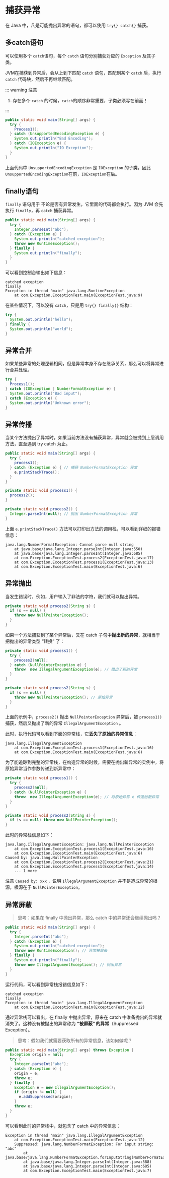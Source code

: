 # 捕获异常

在 Java 中，凡是可能抛出异常的语句，都可以使用 `try{} catch{}` 捕获。



## 多catch语句

可以使用多个 `catch`语句，每个 `catch` 语句分别捕获对应的 `Exception` 及其子类。

JVM在捕获到异常后，会从上到下匹配 `catch` 语句，匹配到某个 `catch` 后，执行 `catch` 代码块，然后不再继续匹配。

::: warning 注意

1. 存在多个 `catch` 的时候，`catch`的顺序非常重要，子类必须写在前面！

:::

```java {4,6}
public static void main(String[] args) {
  try {
    Process1();
  } catch (UnsupportedEncodingException e) {
    System.out.println("Bad Encoding");
  } catch (IOException e) {
    System.out.println("IO Exception");
  }
}
```

上面代码中 `UnsupportedEncodingException` 是 `IOException` 的子类，因此 `UnsupportedEncodingException`在前，`IOException`在后。



## finally语句

`finally` 语句用于 不论是否有异常发生，它里面的代码都会执行。因为 JVM 会先执行 `finally`，再 `catch` 捕获异常。

```java {8-10}
public static void main(String[] args) {
  try {
    Integer.parseInt("abc");
  } catch (Exception e) {
    System.out.println("catched exception");
    throw new RuntimeException();
  } finally {
    System.out.println("finally");
  }
}
```

可以看到控制台输出如下信息：

```shell
catched exception
finally
Exception in thread "main" java.lang.RuntimeException
	at com.Exception.ExceptionTest.main(ExceptionTest.java:9)
```

在某些情况下，可以没有 `catch`，只是用 `try{} finally{}` 结构：

```java
try {
  System.out.println("hello");
} finally {
  System.out.println("world");
}
```



## 异常合并

如果某些异常的处理逻辑相同，但是异常本身不存在继承关系，那么可以将异常进行合并处理。

```java {3}
try {
  Process1();
} catch (IOException | NumberFormatException e) {
  System.out.println("Bad input");
} catch (Exception e) {
  System.out.println("Unknown error");
}
```



## 异常传播

当某个方法抛出了异常时，如果当前方法没有捕获异常，异常就会被抛到上层调用方法，直至遇到 try catch 为止。

```java {4,14}
public static void main(String[] args) {
  try {
    process1();
  } catch (Exception e) { // 捕获 NumberFormatException 异常
    e.printStackTrace();
  }
}

private static void process1() {
  process2();
}

private static void process2() {
  Integer.parseInt(null); // 抛出 NumberFormatException 异常
}
```

上面 `e.printStackTrace()` 方法可以打印出方法的调用栈，可以看到详细的报错信息：

```
java.lang.NumberFormatException: Cannot parse null string
	at java.base/java.lang.Integer.parseInt(Integer.java:550)
	at java.base/java.lang.Integer.parseInt(Integer.java:685)
	at com.Exception.ExceptionTest.process2(ExceptionTest.java:17)
	at com.Exception.ExceptionTest.process1(ExceptionTest.java:13)
	at com.Exception.ExceptionTest.main(ExceptionTest.java:6)
```



## 异常抛出

当发生错误时，例如，用户输入了非法的字符，我们就可以抛出异常。

```java {3}
private static void process2(String s) {
  if (s == null) {
    throw new NullPointerException();
  }
}
```



如果一个方法捕获到了某个异常后，又在 catch 子句中**抛出新的异常**，就相当于把抛出的异常类型 “转换” 了：

```java {5}
private static void process1() {
  try {
    process2(null);
  } catch (NullPointerException e) {
    throw  new IllegalArgumentException(e); // 抛出了新的异常
  }
}

private static void process2(String s) {
  if (s == null) {
    throw new NullPointerException(); // 原始异常
  }
}
```

上面的示例中，`process2()` 抛出 `NullPointerException` 异常后，被 `process1()` 捕获，然后又抛出了新的异常 `IllegalArgumentException` 。

此时，执行代码可以看到下面的异常栈，它**丢失了原始的异常信息**：

```
java.lang.IllegalArgumentException
	at com.Exception.ExceptionTest.process1(ExceptionTest.java:16)
	at com.Exception.ExceptionTest.main(ExceptionTest.java:6)
```

为了能追踪到完整的异常栈，在构造异常的时候，需要在抛出新异常的实例中，将原始异常当作参数传递到新异常中：

```java {5}
private static void process1() {
  try {
    process2(null);
  } catch (NullPointerException e) {
    throw  new IllegalArgumentException(e); // 将原始异常 e 传递给新异常
  }
}

private static void process2(String s) {
  if (s == null) throw new NullPointerException();
}
```

此时的异常栈信息如下：

```
java.lang.IllegalArgumentException: java.lang.NullPointerException
	at com.Exception.ExceptionTest.process1(ExceptionTest.java:16)
	at com.Exception.ExceptionTest.main(ExceptionTest.java:6)
Caused by: java.lang.NullPointerException
	at com.Exception.ExceptionTest.process2(ExceptionTest.java:21)
	at com.Exception.ExceptionTest.process1(ExceptionTest.java:14)
	... 1 more
```

注意 `Caused by: xxx` ，说明  `IllegalArgumentException` 并不是造成异常的根源，根源在于 `NullPointerException`。



## 异常屏蔽

>思考：如果在 finally 中抛出异常，那么 catch 中的异常还会继续抛出吗？

```java {6,9}
public static void main(String[] args) {
  try {
    Integer.parseInt("abc");
  } catch (Exception e) {
    System.out.println("catched exception");
    throw new RuntimeException(); // 异常被屏蔽
  } finally {
    System.out.println("finally");
    throw new IllegalArgumentException(); // 抛出异常
  }
}
```

运行代码，可以看到异常栈报错信息如下：

```
catched exception
finally
Exception in thread "main" java.lang.IllegalArgumentException
	at com.Exception.ExceptionTest.main(ExceptionTest.java:12)
```



通过异常栈可以看出，在 finally 中抛出异常，原来在 catch 中准备抛出的异常就消失了。这种没有被抛出的异常称为 **“被屏蔽” 的异常**（Suppressed Exception）。



> 思考：假如我们就需要获取所有的异常信息，该如何做呢？

```java
public static void main(String[] args) throws Exception {
  Exception origin = null;
  try {
    Integer.parseInt("abc");
  } catch (Exception e) {
    origin = e;
    throw e;
  } finally {
    Exception e = new IllegalArgumentException();
    if (origin != null) {
      e.addSuppressed(origin);
    }
    throw e;
  }
}
```

可以看到此时的异常栈中，就包含了 catch 中的异常信息：

```
Exception in thread "main" java.lang.IllegalArgumentException
	at com.Exception.ExceptionTest.main(ExceptionTest.java:12)
	Suppressed: java.lang.NumberFormatException: For input string: "abc"
		at java.base/java.lang.NumberFormatException.forInputString(NumberFormatException.java:67)
		at java.base/java.lang.Integer.parseInt(Integer.java:588)
		at java.base/java.lang.Integer.parseInt(Integer.java:685)
		at com.Exception.ExceptionTest.main(ExceptionTest.java:7)
```

